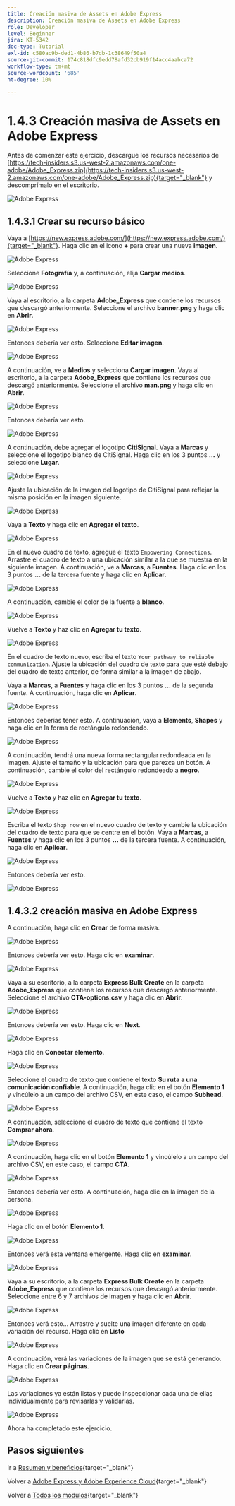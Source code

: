 ```yaml
---
title: Creación masiva de Assets en Adobe Express
description: Creación masiva de Assets en Adobe Express
role: Developer
level: Beginner
jira: KT-5342
doc-type: Tutorial
exl-id: c580ac9b-ded1-4b86-b7db-1c38649f50a4
source-git-commit: 174c818dfc9edd78afd32cb919f14acc4aabca72
workflow-type: tm+mt
source-wordcount: '685'
ht-degree: 10%

---
```


# 1.4.3 Creación masiva de Assets en Adobe Express

Antes de comenzar este ejercicio, descargue los recursos necesarios de [https://tech-insiders.s3.us-west-2.amazonaws.com/one-adobe/Adobe_Express.zip](https://tech-insiders.s3.us-west-2.amazonaws.com/one-adobe/Adobe_Express.zip){target="_blank"} y descomprímalo en el escritorio.

![Adobe Express](./images/expressassets.png)

## 1.4.3.1 Crear su recurso básico

Vaya a [https://new.express.adobe.com/](https://new.express.adobe.com/){target="_blank"}. Haga clic en el icono **+** para crear una nueva **imagen**.

![Adobe Express](./images/expressbc0.png)

Seleccione **Fotografía** y, a continuación, elija **Cargar medios**.

![Adobe Express](./images/expressbc1.png)

Vaya al escritorio, a la carpeta **Adobe_Express** que contiene los recursos que descargó anteriormente. Seleccione el archivo **banner.png** y haga clic en **Abrir**.

![Adobe Express](./images/expressbc2.png)

Entonces debería ver esto. Seleccione **Editar imagen**.

![Adobe Express](./images/expressbc3.png)

A continuación, ve a **Medios** y selecciona **Cargar imagen**. Vaya al escritorio, a la carpeta **Adobe_Express** que contiene los recursos que descargó anteriormente. Seleccione el archivo **man.png** y haga clic en **Abrir**.

![Adobe Express](./images/expressbc4.png)

Entonces debería ver esto.

![Adobe Express](./images/expressbc5.png)

A continuación, debe agregar el logotipo **CitiSignal**. Vaya a **Marcas** y seleccione el logotipo blanco de CitiSignal. Haga clic en los 3 puntos **...** y seleccione **Lugar**.

![Adobe Express](./images/expressbc6.png)

Ajuste la ubicación de la imagen del logotipo de CitiSignal para reflejar la misma posición en la imagen siguiente.

![Adobe Express](./images/expressbc7.png)

Vaya a **Texto** y haga clic en **Agregar el texto**.

![Adobe Express](./images/expressbc7a.png)

En el nuevo cuadro de texto, agregue el texto `Empowering Connections`. Arrastre el cuadro de texto a una ubicación similar a la que se muestra en la siguiente imagen. A continuación, ve a **Marcas**, a **Fuentes**. Haga clic en los 3 puntos **...** de la tercera fuente y haga clic en **Aplicar**.

![Adobe Express](./images/expressbc8.png)

A continuación, cambie el color de la fuente a **blanco**.

![Adobe Express](./images/expressbc9.png)

Vuelve a **Texto** y haz clic en **Agregar tu texto**.

![Adobe Express](./images/expressbc10.png)

En el cuadro de texto nuevo, escriba el texto `Your pathway to reliable communication`. Ajuste la ubicación del cuadro de texto para que esté debajo del cuadro de texto anterior, de forma similar a la imagen de abajo.

Vaya a **Marcas**, a **Fuentes** y haga clic en los 3 puntos **...** de la segunda fuente. A continuación, haga clic en **Aplicar**.

![Adobe Express](./images/expressbc12.png)

Entonces deberías tener esto. A continuación, vaya a **Elements**, **Shapes** y haga clic en la forma de rectángulo redondeado.

![Adobe Express](./images/expressbc13.png)

A continuación, tendrá una nueva forma rectangular redondeada en la imagen. Ajuste el tamaño y la ubicación para que parezca un botón. A continuación, cambie el color del rectángulo redondeado a **negro**.

![Adobe Express](./images/expressbc14.png)

Vuelve a **Texto** y haz clic en **Agregar tu texto**.

![Adobe Express](./images/expressbc15.png)

Escriba el texto `Shop now` en el nuevo cuadro de texto y cambie la ubicación del cuadro de texto para que se centre en el botón. Vaya a **Marcas**, a **Fuentes** y haga clic en los 3 puntos **...** de la tercera fuente. A continuación, haga clic en **Aplicar**.

![Adobe Express](./images/expressbc16.png)

Entonces debería ver esto.

![Adobe Express](./images/expressbc17.png)

## 1.4.3.2 creación masiva en Adobe Express

A continuación, haga clic en **Crear** de forma masiva.

![Adobe Express](./images/expressbc18.png)

Entonces debería ver esto. Haga clic en **examinar**.

![Adobe Express](./images/expressbc19.png)

Vaya a su escritorio, a la carpeta **Express Bulk Create** en la carpeta **Adobe_Express** que contiene los recursos que descargó anteriormente. Seleccione el archivo **CTA-options.csv** y haga clic en **Abrir**.

![Adobe Express](./images/expressbc20.png)

Entonces debería ver esto. Haga clic en **Next**.

![Adobe Express](./images/expressbc21.png)

Haga clic en **Conectar elemento**.

![Adobe Express](./images/expressbc22.png)

Seleccione el cuadro de texto que contiene el texto **Su ruta a una comunicación confiable**. A continuación, haga clic en el botón **Elemento 1** y vincúlelo a un campo del archivo CSV, en este caso, el campo **Subhead**.

![Adobe Express](./images/expressbc23.png)

A continuación, seleccione el cuadro de texto que contiene el texto **Comprar ahora**.

![Adobe Express](./images/expressbc24.png)

A continuación, haga clic en el botón **Elemento 1** y vincúlelo a un campo del archivo CSV, en este caso, el campo **CTA**.

![Adobe Express](./images/expressbc25.png)

Entonces debería ver esto. A continuación, haga clic en la imagen de la persona.

![Adobe Express](./images/expressbc26.png)

Haga clic en el botón **Elemento 1**.

![Adobe Express](./images/expressbc27.png)

Entonces verá esta ventana emergente. Haga clic en **examinar**.

![Adobe Express](./images/expressbc28.png)

Vaya a su escritorio, a la carpeta **Express Bulk Create** en la carpeta **Adobe_Express** que contiene los recursos que descargó anteriormente. Seleccione entre 6 y 7 archivos de imagen y haga clic en **Abrir**.

![Adobe Express](./images/expressbc29.png)

Entonces verá esto... Arrastre y suelte una imagen diferente en cada variación del recurso. Haga clic en **Listo**

![Adobe Express](./images/expressbc31.png)

A continuación, verá las variaciones de la imagen que se está generando. Haga clic en **Crear páginas**.

![Adobe Express](./images/expressbc32.png)

Las variaciones ya están listas y puede inspeccionar cada una de ellas individualmente para revisarlas y validarlas.

![Adobe Express](./images/expressbc33.png)

Ahora ha completado este ejercicio.

## Pasos siguientes

Ir a [Resumen y beneficios](./summary.md){target="_blank"}

Volver a [Adobe Express y Adobe Experience Cloud](./express.md){target="_blank"}

Volver a [Todos los módulos](./../../../overview.md){target="_blank"}